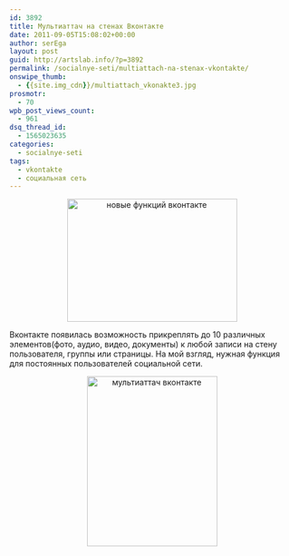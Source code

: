 ```yaml
---
id: 3892
title: Мультиаттач на стенах Вконтакте
date: 2011-09-05T15:08:02+00:00
author: serEga
layout: post
guid: http://artslab.info/?p=3892
permalink: /socialnye-seti/multiattach-na-stenax-vkontakte/
onswipe_thumb:
  - {{site.img_cdn}}/multiattach_vkonakte3.jpg
prosmotr:
  - 70
wpb_post_views_count:
  - 961
dsq_thread_id:
  - 1565023635
categories:
  - socialnye-seti
tags:
  - vkontakte
  - социальная сеть
---
```

<center>
  <a href="{{site.img_cdn}}/multiattach_vkonakte3.jpg"><img src="{{site.img_cdn}}/multiattach_vkonakte3-300x217.jpg" alt="новые функций вконтакте" title="multiattach_vkonakte" width="300" height="217" class="alignnone size-medium wp-image-3897" /></a>
</center>

Вконтакте появилась возможность прикреплять до 10 различных элементов(фото, аудио, видео, документы) к любой записи на стену пользователя, группы или страницы. На мой взгляд, нужная функция для постоянных пользователей социальной сети.

<center>
  <a href="{{site.img_cdn}}/multiattach_vkonakte21.jpg"><img src="{{site.img_cdn}}/multiattach_vkonakte21-230x300.jpg" alt="мультиаттач вконтакте" title="multiattach_vkonakte2" width="230" height="300" class="alignnone size-medium wp-image-3895" srcset="{{site.img_cdn}}/multiattach_vkonakte21-230x300.jpg 230w, {{site.img_cdn}}/multiattach_vkonakte21.jpg 408w" sizes="(max-width: 230px) 100vw, 230px" /></a>
</center>